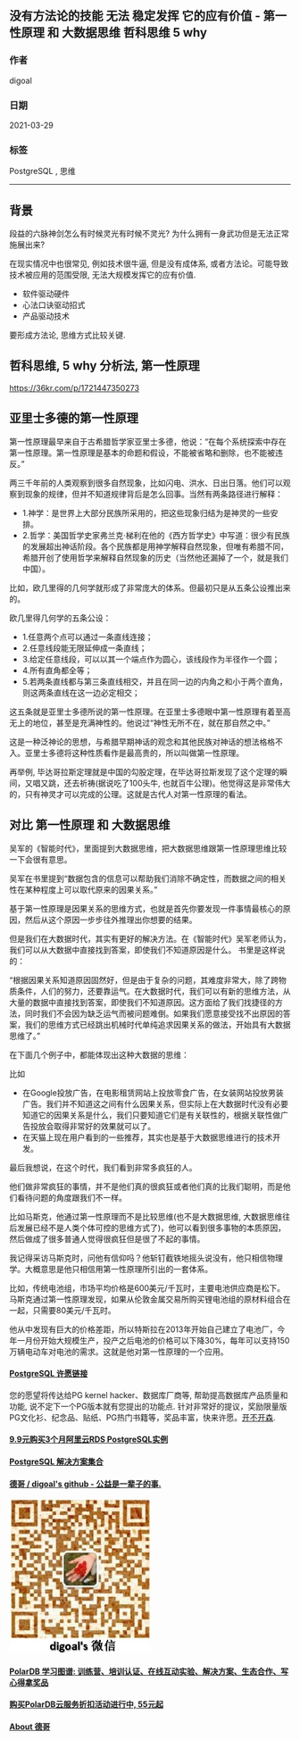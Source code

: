 ## 没有方法论的技能 无法 稳定发挥 它的应有价值 - 第一性原理 和 大数据思维 哲科思维 5 why  
    
### 作者    
digoal    
    
### 日期    
2021-03-29     
    
### 标签    
PostgreSQL , 思维       
    
----    
    
## 背景    
段益的六脉神剑怎么有时候灵光有时候不灵光? 为什么拥有一身武功但是无法正常施展出来?  
  
在现实情况中也很常见, 例如技术很牛逼, 但是没有成体系, 或者方法论。可能导致技术被应用的范围受限, 无法大规模发挥它的应有价值.   
  
- 软件驱动硬件  
- 心法口诀驱动招式  
- 产品驱动技术  
  
要形成方法论, 思维方式比较关键.    
  
## 哲科思维, 5 why 分析法, 第一性原理  
  
https://36kr.com/p/1721447350273  
  
## 亚里士多德的第一性原理   
  
第一性原理最早来自于古希腊哲学家亚里士多德，他说：“在每个系统探索中存在第一性原理。第一性原理是基本的命题和假设，不能被省略和删除，也不能被违反。”   
  
两三千年前的人类观察到很多自然现象，比如闪电、洪水、日出日落。他们可以观察到现象的规律，但并不知道规律背后是怎么回事。当然有两条路径进行解释：   
  
- 1.神学：是世界上大部分民族所采用的，把这些现象归结为是神灵的一些安排。   
- 2.哲学：美国哲学史家弗兰克·梯利在他的《西方哲学史》中写道：很少有民族的发展超出神话阶段。各个民族都是用神学解释自然现象，但唯有希腊不同，希腊开创了使用哲学来解释自然现象的历史（当然他还漏掉了一个，就是我们中国）。   
  
比如，欧几里得的几何学就形成了非常庞大的体系。但最初只是从五条公设推出来的。  
  
欧几里得几何学的五条公设：   
  
- 1.任意两个点可以通过一条直线连接；  
- 2.任意线段能无限延伸成一条直线；  
- 3.给定任意线段，可以以其一个端点作为圆心，该线段作为半径作一个圆；  
- 4.所有直角都全等；  
- 5.若两条直线都与第三条直线相交，并且在同一边的内角之和小于两个直角，则这两条直线在这一边必定相交；   
  
这五条就是亚里士多德所说的第一性原理。在亚里士多德眼中第一性原理有着至高无上的地位，甚至是充满神性的。他说过“神性无所不在，就在那自然之中。”  
  
这是一种泛神论的思想，与希腊早期神话的观念和其他民族对神话的想法格格不入。亚里士多德将这种性质看作是最高贵的，所以叫做第一性原理。  
  
再举例, 毕达哥拉斯定理就是中国的勾股定理，在毕达哥拉斯发现了这个定理的瞬间，又唱又跳，还去祈祷(据说吃了100头牛, 也就百牛公理)。他觉得这是非常伟大的，只有神灵才可以完成的公理。这就是古代人对第一性原理的看法。  
  
## 对比 第一性原理 和 大数据思维  
  
吴军的《智能时代》，里面提到大数据思维，把大数据思维跟第一性原理思维比较一下会很有意思。  
  
吴军在书里提到“数据包含的信息可以帮助我们消除不确定性，而数据之间的相关性在某种程度上可以取代原来的因果关系。”  
  
基于第一性原理是因果关系的思维方式，也就是首先你要发现一件事情最核心的原因，然后从这个原因一步步往外推理出你想要的结果。  
  
但是我们在大数据时代，其实有更好的解决方法。在《智能时代》吴军老师认为，我们可以从大数据中直接找到答案，即使我们不知道原因是什么。 书里是这样说的：  
  
“根据因果关系知道原因固然好，但是由于复杂的问题，其难度非常大，除了跨物质条件，人们的努力，还要靠运气。在大数据时代，我们可以有新的思维方法，从大量的数据中直接找到答案，即使我们不知道原因。这方面给了我们找捷径的方法，同时我们不会因为缺乏运气而被问题难倒。如果我们愿意接受找不出原因的答案，我们的思维方式已经跳出机械时代单纯追求因果关系的做法，开始具有大数据思维了。”  
  
在下面几个例子中，都能体现出这种大数据的思维：  
  
比如  
  
- 在Google投放广告，在电影租赁网站上投放零食广告，在女装网站投放男装广告。我们并不知道这之间有什么因果关系，但实际上在大数据时代没有必要知道它的因果关系是什么，我们只要知道它们是有关联性的，根据关联性做广告投放会取得非常好的效果就可以了。  
- 在天猫上现在用户看到的一些推荐，其实也是基于大数据思维进行的技术开发。  
  
最后我想说，在这个时代，我们看到非常多疯狂的人。  
  
他们做非常疯狂的事情，并不是他们真的很疯狂或者他们真的比我们聪明，而是他们看待问题的角度跟我们不一样。  
  
比如马斯克，他通过第一性原理而不是比较思维(也不是大数据思维, 大数据思维往后发展已经不是人类个体可控的思维方式了)，他可以看到很多事物的本质原因，然后做成了很多普通人觉得很疯狂但是很了不起的事情。  
  
我记得采访马斯克时，问他有信仰吗？他斩钉截铁地摇头说没有，他只相信物理学。大概意思是他只相信用第一性原理所引出的一套体系。  
  
比如，传统电池组，市场平均价格是600美元/千瓦时，主要电池供应商是松下。马斯克通过第一性原理发现，如果从伦敦金属交易所购买锂电池组的原材料组合在一起，只需要80美元/千瓦时。  
  
他从中发现有巨大的价格差距，所以特斯拉在2013年开始自己建立了电池厂，今年一月份开始大规模生产，投产之后电池的价格可以下降30%，每年可以支持150万辆电动车对电池的需求。这就是他对第一性原理的一个应用。  
    
  
#### [PostgreSQL 许愿链接](https://github.com/digoal/blog/issues/76 "269ac3d1c492e938c0191101c7238216")
您的愿望将传达给PG kernel hacker、数据库厂商等, 帮助提高数据库产品质量和功能, 说不定下一个PG版本就有您提出的功能点. 针对非常好的提议，奖励限量版PG文化衫、纪念品、贴纸、PG热门书籍等，奖品丰富，快来许愿。[开不开森](https://github.com/digoal/blog/issues/76 "269ac3d1c492e938c0191101c7238216").  
  
  
#### [9.9元购买3个月阿里云RDS PostgreSQL实例](https://www.aliyun.com/database/postgresqlactivity "57258f76c37864c6e6d23383d05714ea")
  
  
#### [PostgreSQL 解决方案集合](https://yq.aliyun.com/topic/118 "40cff096e9ed7122c512b35d8561d9c8")
  
  
#### [德哥 / digoal's github - 公益是一辈子的事.](https://github.com/digoal/blog/blob/master/README.md "22709685feb7cab07d30f30387f0a9ae")
  
  
![digoal's wechat](../pic/digoal_weixin.jpg "f7ad92eeba24523fd47a6e1a0e691b59")
  
  
#### [PolarDB 学习图谱: 训练营、培训认证、在线互动实验、解决方案、生态合作、写心得拿奖品](https://www.aliyun.com/database/openpolardb/activity "8642f60e04ed0c814bf9cb9677976bd4")
  
  
#### [购买PolarDB云服务折扣活动进行中, 55元起](https://www.aliyun.com/activity/new/polardb-yunparter?userCode=bsb3t4al "e0495c413bedacabb75ff1e880be465a")
  
  
#### [About 德哥](https://github.com/digoal/blog/blob/master/me/readme.md "a37735981e7704886ffd590565582dd0")
  
